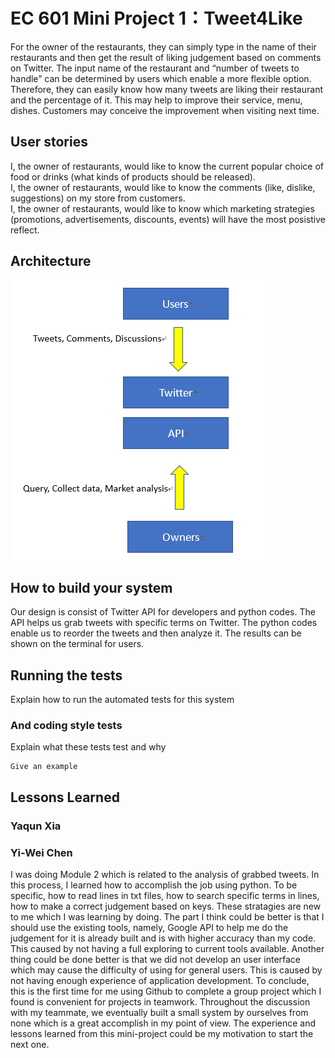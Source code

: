 # EC 601 Mini Project 1：Tweet4Like

For the owner of the restaurants, they can simply type in the name of their restaurants and then get the result of liking judgement based on comments on Twitter. The input name of the restaurant and “number of tweets to handle” can be determined by users which enable a more flexible option. Therefore, they can easily know how many tweets are liking their restaurant and the percentage of it. This may help to improve their service, menu, dishes. Customers may conceive the improvement when visiting next time.

## User stories

 I, the owner of restaurants, would like to know the current popular choice of food or drinks (what kinds of products should be released).  
 I, the owner of restaurants, would like to know the comments (like, dislike, suggestions) on my store from customers.  
 I, the owner of restaurants, would like to know which marketing strategies (promotions, advertisements, discounts, events) will have the most posistive reflect.  
 
## Architecture

<img src= "https://github.com/Xyq7777777/Mini-project-1/raw/master/Architecture.png">
 
## How to build your system

Our design is consist of Twitter API for developers and python codes. The API helps us grab tweets with specific terms on Twitter. The python codes enable us to reorder the tweets and then analyze it. The results can be shown on the terminal for users.


## Running the tests

Explain how to run the automated tests for this system



### And coding style tests

Explain what these tests test and why

```
Give an example
```

## Lessons Learned

### Yaqun Xia




### Yi-Wei Chen
I was doing Module 2 which is related to the analysis of grabbed tweets. In this process, I learned how to accomplish the job using python. To be specific, how to read lines in txt files, how to search specific terms in lines, how to make a correct judgement based on keys. These stratagies are new to me which I was learning by doing. The part I think could be better is that I should use the existing tools, namely, Google API to help me do the judgement for it is already built and is with higher accuracy than my code. This caused by not having a full exploring to current tools available. Another thing could be done better is that we did not develop an user interface which may cause the difficulty of using for general users. This is caused by not having enough experience of application development. To conclude, this is the first time for me using Github to complete a group project which I found is convenient for projects in teamwork. Throughout the discussion with my teammate, we eventually built a small system by ourselves from none which is a great accomplish in my point of view. The experience and lessons learned from this mini-project could be my motivation to start the next one. 
